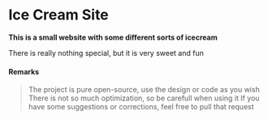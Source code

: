 # Ice Cream Site
__This is a small website with some different sorts of icecream__

There is really nothing special, but it is very sweet and fun

#### Remarks
> The project is pure open-source, use the design or code as you wish
> There is not so much optimization, so be carefull when using it
> If you have some suggestions or corrections, feel free to pull that request

